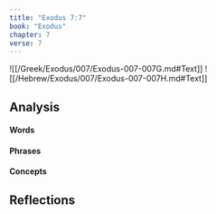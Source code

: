 ```yaml
---
title: "Exodus 7:7"
book: "Exodus"
chapter: 7
verse: 7
---
```

![[/Greek/Exodus/007/Exodus-007-007G.md#Text]]
![[/Hebrew/Exodus/007/Exodus-007-007H.md#Text]]

## Analysis

#### Words

#### Phrases

#### Concepts

## Reflections

